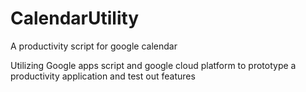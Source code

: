 # CalendarUtility
A productivity script for google calendar 

Utilizing Google apps script and google cloud platform to prototype a productivity application and test out features
